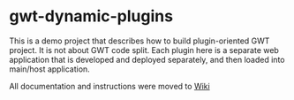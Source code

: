 gwt-dynamic-plugins
===================

This is a demo project that describes how to build plugin-oriented GWT project. It is not about GWT code split. 
Each plugin here is a separate web application that is developed and deployed separately, and then loaded into main/host application.

All documentation and instructions were moved to [Wiki](https://github.com/domax/gwt-dynamic-plugins/wiki)
